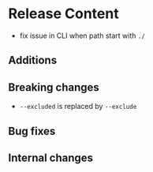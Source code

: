 [comment]: # ( Copyright Red Hat )
# Release Content
- fix issue in CLI when path start with `./`
## Additions

## Breaking changes
- `--excluded` is replaced by `--exclude`
## Bug fixes

## Internal changes
